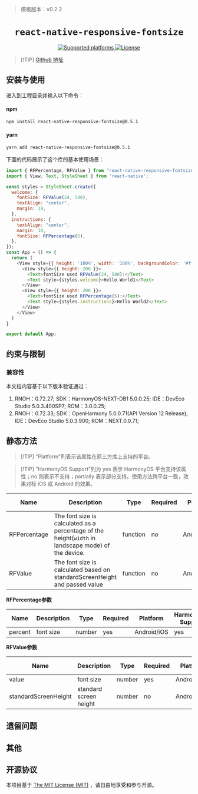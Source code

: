 > 模板版本：v0.2.2

<p align="center">
  <h1 align="center"> <code>react-native-responsive-fontsize</code> </h1>
</p>
<p align="center">
    <a href="https://https://github.com/heyman333/react-native-responsive-fontsize">
        <img src="https://img.shields.io/badge/platforms-android%20|%20ios%20|%20harmony%20-lightgrey.svg" alt="Supported platforms" />
    </a>
    <a href="https://github.com/heyman333/react-native-responsive-fontSize/blob/master/LICENSE">
        <img src="https://img.shields.io/badge/license-MIT-green.svg" alt="License" />
        <!-- <img src="https://img.shields.io/badge/license-Apache-blue.svg" alt="License" /> -->
    </a>
</p>

> [!TIP] [Github 地址](https://github.com/heyman333/react-native-responsive-fontSize)

## 安装与使用

<!-- tabs:start -->

进入到工程目录并输入以下命令：

#### **npm**

```bash
npm install react-native-responsive-fontsize@0.5.1
```

#### **yarn**

```bash
yarn add react-native-responsive-fontsize@0.5.1
```

<!-- tabs:end -->

下面的代码展示了这个库的基本使用场景：

```js
import { RFPercentage, RFValue } from "react-native-responsive-fontsize";
import { View, Text, StyleSheet } from 'react-native';

const styles = StyleSheet.create({
  welcome: {
    fontSize: RFValue(24, 580),
    textAlign: "center",
    margin: 10,
  },
  instructions: {
    textAlign: "center",
    margin: 10,
    fontSize: RFPercentage(5),
  },
});
const App = () => {
  return (
    <View style={{ height: '100%', width: '100%', backgroundColor: '#ffffff',marginTop:50}}>
      <View style={{ height: 200 }}>
        <Text>fontSize used RFValue(24, 580):</Text>
        <Text style={styles.welcome}>Hello World1</Text>
      </View>
      <View style={{ height: 200 }}>
        <Text>fontSize used RFPercentage(5):</Text>
        <Text style={styles.instructions}>Hello World2</Text>
      </View>
    </View>
  )
}

export default App;
```
## 约束与限制

### 兼容性

本文档内容基于以下版本验证通过：

1. RNOH：0.72.27; SDK：HarmonyOS-NEXT-DB1 5.0.0.25; IDE：DevEco Studio 5.0.3.400SP7; ROM：3.0.0.25;
2. RNOH：0.72.33; SDK：OpenHarmony 5.0.0.71(API Version 12 Release); IDE：DevEco Studio 5.0.3.900; ROM：NEXT.0.0.71;

## 静态方法

> [!TIP] "Platform"列表示该属性在原三方库上支持的平台。

> [!TIP] "HarmonyOS Support"列为 yes 表示 HarmonyOS 平台支持该属性；no 则表示不支持；partially 表示部分支持。使用方法跨平台一致，效果对标 iOS 或 Android 的效果。

| Name         | Description                                                  | Type     | Required | Platform    | HarmonyOS Support |
| ------------ | ------------------------------------------------------------ | -------- | -------- | ----------- | ----------------- |
| RFPercentage | The font size is calculated as a percentage of the height(`width` in landscape mode) of the device. | function | no       | Android/iOS | yes               |
| RFValue      | The font size is calculated based on standardScreenHeight and passed value | function | no       | Android/iOS | yes               |

**RFPercentage参数**

| Name    | Description | Type   | Required | Platform    | HarmonyOS Support |
| ------- | ----------- | ------ | -------- | ----------- | ----------------- |
| percent | font size   | number | yes      | Android/iOS | yes               |

**RFValue参数**

| Name                 | Description            | Type   | Required | Platform    | HarmonyOS Support |
| -------------------- | ---------------------- | ------ | -------- | ----------- | ----------------- |
| value                | font size              | number | yes      | Android/iOS | yes               |
| standardScreenHeight | standard screen height | number | no       | Android/iOS | yes               |

## 遗留问题

## 其他

## 开源协议

本项目基于 [The MIT License (MIT)](https://github.com/heyman333/react-native-responsive-fontSize/blob/master/LICENSE) ，请自由地享受和参与开源。
